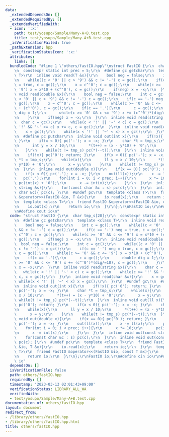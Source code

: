 ```yaml
---
data:
  _extendedDependsOn: []
  _extendedRequiredBy: []
  _extendedVerifiedWith:
  - icon: ':x:'
    path: test/yosupo/Sample/Many-A+B.test.cpp
    title: test/yosupo/Sample/Many-A+B.test.cpp
  _isVerificationFailed: true
  _pathExtension: hpp
  _verificationStatusIcon: ':x:'
  attributes:
    links: []
  bundledCode: "#line 1 \"others/fastIO.hpp\"\nstruct FastIO {\r\n  char tmp_s[20];\r\
    \n  constexpr static int prec = 5;\r\n  #define gc getchar\r\n  template <class\
    \ T>\r\n  inline void read(T &x){\r\n    bool neg = false;\r\n    int c = gc();\r\
    \n    while((c < '0' || c > '9') && c != '-') c = gc();\r\n    if(c == '-') neg\
    \ = true, c = gc();\r\n    x = c^'0'; c = gc();\r\n    while(c >= '0' && c <=\
    \ '9') x = x*10 + (c^'0'), c = gc();\r\n    if(neg) x = -x;\r\n  }\r\n  inline\
    \ void read(double &x){\r\n    bool neg = false;\r\n    int c = gc();\r\n    while((c\
    \ < '0' || c > '9') && c != '-') c = gc();\r\n    if(c == '-') neg = true, c =\
    \ gc();\r\n    x = c^'0'; c = gc();\r\n    while(c >= '0' && c <= '9') x = x*10\
    \ + (c^'0'), c = gc();\r\n    if(c == '.'){\r\n      c = gc();\r\n      double\
    \ dig = 1;\r\n      while(c >= '0' && c <= '9') x += (c^'0')*(dig/=10), c = gc();\r\
    \n    }\r\n    if(neg) x = -x;\r\n  }\r\n  inline void read(string &x){\r\n  \
    \  char c = gc();\r\n    while(c < '!' || '~' < c) c = gc();\r\n    while(c >=\
    \ '!' && '~' >= c) x += c, c = gc();\r\n  }\r\n  inline void read(char &x){\r\n\
    \    x = gc();\r\n    while(x < '!' || '~' < x) x = gc();\r\n  }\r\n  #undef gc\r\
    \n  #define pc putchar\r\n  inline void out(int x){\r\n    if(!x){ pc('0'); return;\
    \ }\r\n    if(x < 0){ pc('-'); x = -x; }\r\n    char *t = tmp_s;\r\n    while(x){\r\
    \n      int y = x / 10;\r\n      *(t++) = (x - y*10) + '0';\r\n      x = y;\r\n\
    \    }\r\n    while(t != tmp_s) pc(*(--t));\r\n  }\r\n  inline void out(ll x){\r\
    \n    if(!x){ pc('0'); return; }\r\n    if(x < 0){ pc('-'); x = -x; }\r\n    char\
    \ *t = tmp_s;\r\n    while(x){\r\n      ll y = x / 10;\r\n      *(t++) = (x -\
    \ y*10) + '0';\r\n      x = y;\r\n    }\r\n    while(t != tmp_s) pc(*(--t));\r\
    \n  }\r\n  inline void out(double x){\r\n    if(x == 0){ pc('0'); return; }\r\n\
    \    if(x < 0){ pc('-'); x = -x; }\r\n    out(ll(x));\r\n    x -= ll(x);\r\n \
    \   pc('.');\r\n    for(int i = 0; i < prec; i++){\r\n      x *= 10;\r\n     \
    \ pc(int(x) + '0');\r\n      x -= int(x);\r\n    }\r\n  }\r\n  inline void out(const\
    \ string &s){\r\n    for(const char &c : s) pc(c);\r\n  }\r\n  inline void out(const\
    \ char &c){ pc(c); }\r\n  #undef pc\r\n  template <class T>\r\n  friend FastIO\
    \ &operator>>(FastIO &io, T &x){\r\n    io.read(x);\r\n    return io;\r\n  }\r\
    \n  template <class T>\r\n  friend FastIO &operator<<(FastIO &io, const T &x){\r\
    \n    io.out(x);\r\n    return io;\r\n  }\r\n};\r\nFastIO io;\r\n#define cin io\r\
    \n#define cout io\n"
  code: "struct FastIO {\r\n  char tmp_s[20];\r\n  constexpr static int prec = 5;\r\
    \n  #define gc getchar\r\n  template <class T>\r\n  inline void read(T &x){\r\n\
    \    bool neg = false;\r\n    int c = gc();\r\n    while((c < '0' || c > '9')\
    \ && c != '-') c = gc();\r\n    if(c == '-') neg = true, c = gc();\r\n    x =\
    \ c^'0'; c = gc();\r\n    while(c >= '0' && c <= '9') x = x*10 + (c^'0'), c =\
    \ gc();\r\n    if(neg) x = -x;\r\n  }\r\n  inline void read(double &x){\r\n  \
    \  bool neg = false;\r\n    int c = gc();\r\n    while((c < '0' || c > '9') &&\
    \ c != '-') c = gc();\r\n    if(c == '-') neg = true, c = gc();\r\n    x = c^'0';\
    \ c = gc();\r\n    while(c >= '0' && c <= '9') x = x*10 + (c^'0'), c = gc();\r\
    \n    if(c == '.'){\r\n      c = gc();\r\n      double dig = 1;\r\n      while(c\
    \ >= '0' && c <= '9') x += (c^'0')*(dig/=10), c = gc();\r\n    }\r\n    if(neg)\
    \ x = -x;\r\n  }\r\n  inline void read(string &x){\r\n    char c = gc();\r\n \
    \   while(c < '!' || '~' < c) c = gc();\r\n    while(c >= '!' && '~' >= c) x +=\
    \ c, c = gc();\r\n  }\r\n  inline void read(char &x){\r\n    x = gc();\r\n   \
    \ while(x < '!' || '~' < x) x = gc();\r\n  }\r\n  #undef gc\r\n  #define pc putchar\r\
    \n  inline void out(int x){\r\n    if(!x){ pc('0'); return; }\r\n    if(x < 0){\
    \ pc('-'); x = -x; }\r\n    char *t = tmp_s;\r\n    while(x){\r\n      int y =\
    \ x / 10;\r\n      *(t++) = (x - y*10) + '0';\r\n      x = y;\r\n    }\r\n   \
    \ while(t != tmp_s) pc(*(--t));\r\n  }\r\n  inline void out(ll x){\r\n    if(!x){\
    \ pc('0'); return; }\r\n    if(x < 0){ pc('-'); x = -x; }\r\n    char *t = tmp_s;\r\
    \n    while(x){\r\n      ll y = x / 10;\r\n      *(t++) = (x - y*10) + '0';\r\n\
    \      x = y;\r\n    }\r\n    while(t != tmp_s) pc(*(--t));\r\n  }\r\n  inline\
    \ void out(double x){\r\n    if(x == 0){ pc('0'); return; }\r\n    if(x < 0){\
    \ pc('-'); x = -x; }\r\n    out(ll(x));\r\n    x -= ll(x);\r\n    pc('.');\r\n\
    \    for(int i = 0; i < prec; i++){\r\n      x *= 10;\r\n      pc(int(x) + '0');\r\
    \n      x -= int(x);\r\n    }\r\n  }\r\n  inline void out(const string &s){\r\n\
    \    for(const char &c : s) pc(c);\r\n  }\r\n  inline void out(const char &c){\
    \ pc(c); }\r\n  #undef pc\r\n  template <class T>\r\n  friend FastIO &operator>>(FastIO\
    \ &io, T &x){\r\n    io.read(x);\r\n    return io;\r\n  }\r\n  template <class\
    \ T>\r\n  friend FastIO &operator<<(FastIO &io, const T &x){\r\n    io.out(x);\r\
    \n    return io;\r\n  }\r\n};\r\nFastIO io;\r\n#define cin io\r\n#define cout\
    \ io"
  dependsOn: []
  isVerificationFile: false
  path: others/fastIO.hpp
  requiredBy: []
  timestamp: '2023-03-13 02:01:43+09:00'
  verificationStatus: LIBRARY_ALL_WA
  verifiedWith:
  - test/yosupo/Sample/Many-A+B.test.cpp
documentation_of: others/fastIO.hpp
layout: document
redirect_from:
- /library/others/fastIO.hpp
- /library/others/fastIO.hpp.html
title: others/fastIO.hpp
---
```

